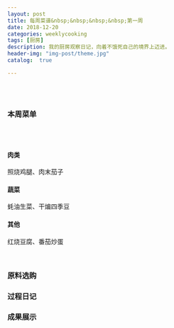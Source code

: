 ```yaml
---
layout: post
title: 每周菜谱&nbsp;&nbsp;&nbsp;&nbsp;第一周
date: 2018-12-20
categories: weeklycooking
tags: [厨房]
description: 我的厨房观察日记，向着不饿死自己的境界上迈进。
header-img: "img-post/theme.jpg"
catalog:  true

---
```


 <br />
 <br />
    

### 本周菜单
<br />
<br />

#### 肉类
照烧鸡腿、肉末茄子
#### 蔬菜
蚝油生菜、干煸四季豆
#### 其他
红烧豆腐、番茄炒蛋


<br />

### 原料选购



### 过程日记



### 成果展示



